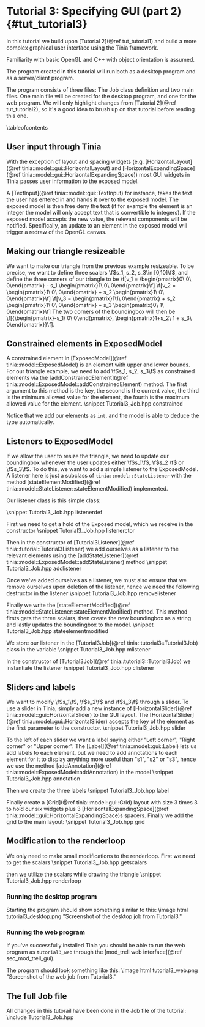 Tutorial 3: Specifying GUI (part 2){#tut_tutorial3}
===

In this tutorial we build upon [Tutorial 2](@ref tut_tutorial1) and build a more
complex graphical user interface using the Tinia framework.

Familiarity with basic OpenGL and C++ with object orientation is assumed.

The program created in this tutorial will run both as a desktop program and as a
server/client program.

The program consists of three files: The Job class definition and two main files. One
main file will be created for the desktop program, and one for the web program.
We will only highlight changes from [Tutorial 2](@ref tut_tutorial2), so it's a good
idea to brush up on that tutorial before reading this one.

\tableofcontents

User input through Tinia
---
With the exception of layout and spacing widgets (e.g.
[HorizontalLayout](@ref tinia::model::gui::HorizontalLayout) and
[HorizontalExpandingSpace](@ref tinia::model::gui::HorizontalExpandingSpace))
most GUI widgets in Tinia passes user information to the exposed model.

A [TextInput](@ref tinia::model::gui::TextInput) for instance, takes the text
the user has entered in and hands it over to the exposed model. The exposed
model is then free deny the text (if for example the element is an integer
the model will only accept text that is convertible to integers). If the exposed
model accepts the new value, the relevant components will be notified. Specifically,
an update to an element in the exposed model will trigger a redraw of the OpenGL
canvas.

Making our triangle resizeable
---
We want to make our triangle from the previous example resizeable. To be precise,
we want to define three scalars \f$s_1, s_2, s_3\in [0,10]\f$, and define the
three corners of our triangle to be
\f[v_1 = \begin{pmatrix}0\\ 0\\ 0\end{pmatrix} - s_1 \begin{pmatrix}1\\ 0\\ 0\end{pmatrix}\f]
\f[v_2 = \begin{pmatrix}1\\ 0\\ 0\end{pmatrix} + s_2 \begin{pmatrix}1\\ 0\\ 0\end{pmatrix}\f]
\f[v_3 = \begin{pmatrix}1\\1\\ 0\end{pmatrix} + s_2 \begin{pmatrix}1\\ 0\\ 0\end{pmatrix} + s_3 \begin{pmatrix}0\\ 1\\ 0\end{pmatrix}\f]
The two corners of the boundingbox will then be
\f[\{\begin{pmatrix}-s_1\\ 0\\ 0\end{pmatrix}, \begin{pmatrix}1+s_2\\ 1 + s_3\\ 0\end{pmatrix}\}\f].

Constrained elements in ExposedModel
---
A constrained element in [ExposedModel](@ref tinia::model::ExposedModel) is an element
with upper and lower bounds. For our triangle example, we need to add \f$s_1, s_2, s_3\f$
as constrained elements via the [addConstrainedElement](@ref tinia::model::ExposedModel::addConstrainedElement) method.
The first argument to this method is the key, the second is the current value, the third is the minimum allowed
value for the element, the fourth is the maximum allowed value for the element.
\snippet Tutorial3_Job.hpp constrained

Notice that we add our elements as `int`, and the model is able to deduce the
type automatically.

Listeners to ExposedModel
---
If we allow the user to resize the triangle, we need to update our boundingbox
whenever the user updates either \f$s_1\f$, \f$s_2 \f$ or \f$s_3\f$. To do this,
we want to add a simple listener to the ExposedModel. A listener here is just
a subclass of `tinia::model::StateListener` with the method
[stateElementModified](@ref tinia::model::StateListener::stateElementModified) implemented.

Our listener class is this simple class:

\snippet Tutorial3_Job.hpp listenerdef

First we need to get a hold of the Exposed model, which we receive in the constructor
\snippet Tutorial3_Job.hpp listenerctor

Then in the constructor of [Tutorial3Listener](@ref tinia::tutorial::Tutorial3Listener)
we add ourselves as a listener to the relevant elements using the
[addStateListener](@ref tinia::model::ExposedModel::addStateListener) method
\snippet Tutorial3_Job.hpp addlistener

Once we've added ourselves as a listener, we must also ensure that we remove ourselves
upon deletion of the listener, hence we need the following destructor in the listener
\snippet Tutorial3_Job.hpp removelistener

Finally we write the [stateElementModified](@ref tinia::model::StateListener::stateElementModified)
method. This method firsts gets the three scalars, then create the new boundingbox as a string
and lastly updates the boundingbox to the model.
\snippet Tutorial3_Job.hpp stateelementmodified

We store our listener in the [Tutorial3Job](@ref tinia::tutorial3::Tutorial3Job)
class in the variable
\snippet Tutorial3_Job.hpp mlistener

In the constructor of [Tutorial3Job](@ref tinia::tutorial3::Tutorial3Job) we
instantiate the listener
\snippet Tutorial3_Job.hpp clistener

Sliders and labels
---
We want to modify \f$s_1\f$, \f$s_2\f$ and \f$s_3\f$ through a slider. To use a slider
in Tinia, simply add a new instance of [HorizontalSlider](@ref tinia::model::gui::HorizontalSlider)
to the GUI layout. The [HorizontalSlider](@ref tinia::model::gui::HorizontalSlider)
accepts the key of the element as the first parameter to the constructor.
\snippet Tutorial3_Job.hpp slider

To the left of each slider we want a label saying either "Left corner", "Right corner" or "Upper corner".
The [Label](@ref tinia::model::gui::Label) lets us add labels to each element, but we need
to add annotations to each element for it to display anything more useful than
"s1", "s2" or "s3", hence we use the method [addAnnotation](@ref tinia::model::ExposedModel::addAnnotation)
in the model
\snippet Tutorial3_Job.hpp annotation

Then we create the three labels
\snippet Tutorial3_Job.hpp label

Finally create a [Grid](@ref tinia::model::gui::Grid) layout with size 3 times 3
to hold our six widgets plus 3
[HorizontalExpandingSpace](@ref tinia::model::gui::HorizontalExpandingSpace)s spacers.
Finally we add the grid
to the main layout:
\snippet Tutorial3_Job.hpp grid

Modification to the renderloop
---
We only need to make small modifications to the renderloop. First we need to get
the scalars
\snippet Tutorial3_Job.hpp getscalars

then we utilize the scalars while drawing the triangle
\snippet Tutorial3_Job.hpp renderloop

### Running the desktop program
Starting the program should show something similar to this:
\image html tutorial3_desktop.png "Screenshot of the desktop job from Tutorial3."


### Running the web program
If you've successfully installed Tinia you should be able to run the web program
as `tutorial3_web` through the [mod_trell web interface](@ref sec_mod_trell_gui).

The program should look something like this:
\image html tutorial3_web.png "Screenshot of the web job from Tutorial3."

The full Job file
---
All changes in this tutorail have been done in the Job file of the tutorial:
\include Tutorial3_Job.hpp








